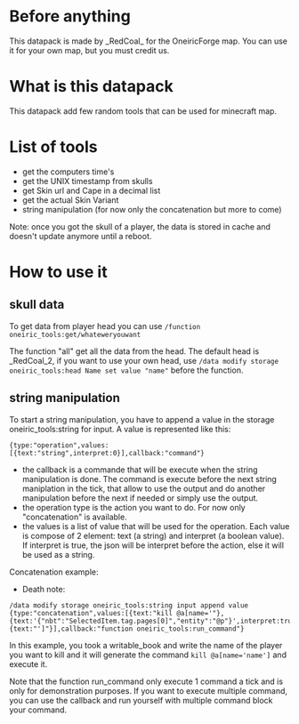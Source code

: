 # Before anything

This datapack is made by \_RedCoal\_ for the OneiricForge map.
You can use it for your own map, but you must credit us.

# What is this datapack

This datapack add few random tools that can be used for minecraft map.

# List of tools

- get the computers time's
- get the UNIX timestamp from skulls
- get Skin url and Cape in a decimal list
- get the actual Skin Variant
- string manipulation (for now only the concatenation but more to come)

Note: once you got the skull of a player, the data is stored in cache and doesn't update anymore until a reboot.

# How to use it

## skull data

To get data from player head you can use  `/function oneiric_tools:get/whateweryouwant`

The function "all" get all the data from the head. The default head is _RedCoal_2, if you want to use your own head, use `/data modify storage oneiric_tools:head Name set value "name"` before the function.

## string manipulation

To start a string manipulation, you have to append a value in the storage oneiric_tools:string for input. A value is represented like this:

```
{type:"operation",values:[{text:"string",interpret:0}],callback:"command"}
```

- the callback is a commande that will be execute when the string manipulation is done. The command is execute before the next string maniplation in the tick, that allow to use the output and do another manipulation before the next if needed or simply use the output.
- the operation type is the action you want to do. For now only "concatenation" is available.
- the values is a list of value that will be used for the operation. Each value is compose of 2 element: text (a string) and interpret (a boolean value). If interpret is true, the json will be interpret before the action, else it will be used as a string.

Concatenation example:

- Death note:
```
/data modify storage oneiric_tools:string input append value {type:"concatenation",values:[{text:"kill @a[name='"},{text:'{"nbt":"SelectedItem.tag.pages[0]","entity":"@p"}',interpret:true},{text:"']"}],callback:"function oneiric_tools:run_command"}
```

In this example, you took a writable_book and write the name of the player you want to kill and it will generate the command `kill @a[name='name']` and execute it.

Note that the function run_command only execute 1 command a tick and is only for demonstration purposes. If you want to execute multiple command, you can use the callback and run yourself with multiple command block your command.
